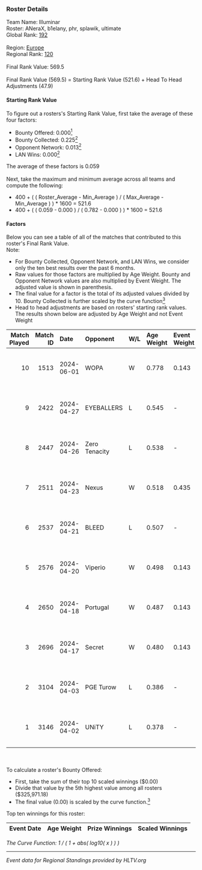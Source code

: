 ### Roster Details<br />
Team Name: Illuminar<br />
Roster: ANeraX, b1elany, phr, splawik, ultimate<br />
Global Rank: [192](../standings_global.md)<br />
<br />
Region: [Europe]( ../standings_europe.md)<br />
Regional Rank: [120]( ../standings_europe.md)<br />
<br />
Final Rank Value:  569.5<br />
<br />
Final Rank Value (569.5) = Starting Rank Value (521.6) + Head To Head Adjustments (47.9)<br />

#### Starting Rank Value<br />
To figure out a rosters's Starting Rank Value, first take the average of these four factors:<br />
- Bounty Offered: 0.000[<sup>1</sup>](#table2)
- Bounty Collected: 0.225[<sup>2</sup>](#table1)
- Opponent Network: 0.013[<sup>2</sup>](#table1)
- LAN Wins: 0.000[<sup>2</sup>](#table1)

The average of these factors is 0.059<br />
<br />
Next, take the maximum and minimum average across all teams and compute the following:<br />
- 400 + ( ( Roster_Average - Min_Average ) / ( Max_Average - Min_Average ) ) * 1600 = 521.6
- 400 + ( ( 0.059 - 0.000 ) / ( 0.782 - 0.000 ) ) * 1600 = 521.6


#### Factors<br />
Below you can see a table of all of the matches that contributed to this roster's Final Rank Value.<br />
Note:<br />

- For Bounty Collected, Opponent Network, and LAN Wins, we consider only the ten best results over the past 6 months.
- Raw values for those factors are multiplied by Age Weight. Bounty and Opponent Network values are also multiplied by Event Weight. The adjusted value is shown in parenthesis.
- The final value for a factor is the total of its adjusted values divided by 10. Bounty Collected is further scaled by the curve function[<sup>3</sup>](#curveFunction)
- Head to head adjustments are based on rosters' starting rank values. The results shown below are adjusted by Age Weight and not Event Weight
<span id="table1"></span><br />


| Match Played | Match ID | Date       | Opponent      | W/L | Age Weight | Event Weight | Bounty Collected | Opponent Network | LAN Wins  | H2H Adj. | Roster                                  |
| -: | -: | :- | :- | :- | :- | :- | :- | :- | :- | -: | :- |
|           10 |     1513 | 2024-06-01 | WOPA          | W   | 0.778      | 0.143        | 0.001 (0.000)    | 0.131 (0.015)    | 0 (0.000) |    13.98 | ANeraX, b1elany, phr, splawik, ultimate |
|            9 |     2422 | 2024-04-27 | EYEBALLERS    | L   | 0.545      | -            | -                | -                | -         |    -2.31 | ANeraX, Furlan, keis, phr, ultimate     |
|            8 |     2447 | 2024-04-26 | Zero Tenacity | L   | 0.538      | -            | -                | -                | -         |    -1.05 | ANeraX, Furlan, keis, phr, ultimate     |
|            7 |     2511 | 2024-04-23 | Nexus         | W   | 0.518      | 0.435        | 0.014 (0.003)    | 0.441 (0.099)    | 0 (0.000) |    13.82 | ANeraX, Furlan, keis, phr, ultimate     |
|            6 |     2537 | 2024-04-21 | BLEED         | L   | 0.507      | -            | -                | -                | -         |    -0.94 | ANeraX, Furlan, keis, phr, ultimate     |
|            5 |     2576 | 2024-04-20 | Viperio       | W   | 0.498      | 0.143        | 0.001 (0.000)    | 0.039 (0.003)    | 0 (0.000) |     9.92 | ANeraX, Furlan, keis, phr, ultimate     |
|            4 |     2650 | 2024-04-18 | Portugal      | W   | 0.487      | 0.143        | 0.003 (0.000)    | 0.125 (0.009)    | 0 (0.000) |    11.03 | ANeraX, Furlan, keis, phr, ultimate     |
|            3 |     2696 | 2024-04-17 | Secret        | W   | 0.480      | 0.143        | 0.000 (0.000)    | 0.061 (0.004)    | 0 (0.000) |     8.23 | ANeraX, Furlan, keis, phr, ultimate     |
|            2 |     3104 | 2024-04-03 | PGE Turow     | L   | 0.386      | -            | -                | -                | -         |    -3.84 | ANeraX, Furlan, keis, phr, ultimate     |
|            1 |     3146 | 2024-04-02 | UNiTY         | L   | 0.378      | -            | -                | -                | -         |    -0.94 | ANeraX, Furlan, keis, phr, ultimate     |

<br />
<span id="table2"></span><br />
To calculate a roster's Bounty Offered:<br />

- First, take the sum of their top 10 scaled winnings ($0.00)
- Divide that value by the 5th highest value among all rosters ($325,971.18)
- The final value (0.00) is scaled by the curve function.[<sup>3</sup>](#curveFunction)

Top ten winnings for this roster:<br />

| Event Date | Age Weight | Prize Winnings | Scaled Winnings |
| :- | -: | :- | :- |


<span id="curveFunction"></span>_The Curve Function: 1 / ( 1 + abs( log10( x ) ) )_<br />

---
_Event data for Regional Standings provided by HLTV.org_<br />
